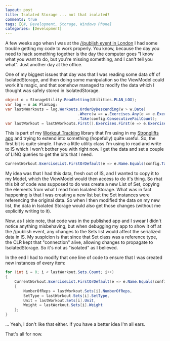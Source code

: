 ```yaml
---
layout: post
title: Isolated Storage ... not that isolated?
comments: true
tags: [C#, Development, Storage, Windows Phone]
categories: [Development]
---
```

A few weeks ago when I was at the <a title="http://fmendo.com/may-17th-publish-london" href="http://fmendo.com/may-17th-publish-london">//publish event in London</a> I had some trouble getting my code to work properly.<!--more--> You know, because the day you need to hack something together is the day the computer goes "I know what you want to do, but you're missing something, and I can't tell you what". Just another day at the office.

One of my biggest issues that day was that I was reading some data off of IsolatedStorage, and then doing some manipulation so the ViewModel could work it's magic, and that somehow managed to modify the data which I thought was safely stored in IsolatedStorage.

```csharp
object o = StorageUtility.ReadSetting(Utilities.PLAN_LOG);
var log = o as PlanLog;
var lastNWorkouts = log.Workouts.OrderByDescending(w > w.Date)
                                .Where(w => w.Exercises.Any(e => e.ExerciseName.Equals(config.TargetExercise)))
                                .Take(config.ConsecutiveFailCount);
var lastWorkout = lastNWorkouts.First().Exercises.First(e => e.ExerciseName.Equals(config.TargetExercise));
```

This is part of my <a title="WorkoutTracker on github" href="https://github.com/fmmendo/WorkoutTracker">Workout Tracking</a> library that I'm using in my <a title="fmendo: WP App - StrongliftsTracker" href="http://fmendo.com/stronglifts-tracker-app">Stronglifts app</a> and trying to extend into something (hopefully) quite useful. So, the first bit is quite simple. I have a little utility class I'm using to read and write to IS which I won't bother you with right now. I get the data and set a couple of LINQ queries to get the bits that I need.

```csharp
CurrentWorkout.ExerciseList.FirstOrDefault(e => e.Name.Equals(config.TargetExercise)).Sets = new List(lastWorkout.Sets)
```

My idea was that I had this data, fresh out of IS, and I wanted to copy it to my Model, which the ViewModel would then access to do it's thing. So rhat this bit of code was supposed to do was create a new List of Set, copying the elements from what I read from Isolated Storage. What was in fact happening is that I was creating a new list but the Set instances were referencing the original data. So when I then modified the data on my new list, the data in Isolated Storage would also get those changes (without me explicitly writing to it).

Now, as I side note, that code was in the published app and I swear I didn't notice anything misbehaving, but when debugging my app to show it off at the //publish event, any changes to the Sets list would affect the serialized data in IS. My suspicion is that since that Set class was a reference type, the CLR kept that "connection" alive, allowing changes to propagate to IsolatedStorage. So it's not as "isolated" as I believed.

In the end I had to modify that one line of code to ensure that I was created new instances of every item:

```csharp
for (int i = 0; i < lastWorkout.Sets.Count; i++)
{
    CurrentWorkout.ExerciseList.FirstOrDefault(e => e.Name.Equals(config.TargetExercise)).Sets[i] = new Set()
    {
        NumberOfReps = lastWorkout.Sets[i].NumberOfReps,
        SetType = lastWorkout.Sets[i].SetType,
        Unit = lastWorkout.Sets[i].Unit,
        Weight = lastWorkout.Sets[i].Weight
    };
}
```

... Yeah, I don't like that either. If you have a better idea I'm all ears.

That's all for now.
